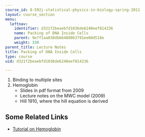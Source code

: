 ```yaml
---
course_id: 8-592j-statistical-physics-in-biology-spring-2011
layout: course_section
menu:
  leftnav:
    identifier: d321f2beaebfd1036de6240eef814236
    name: Packing of DNA Inside Cells
    parent: 9e7f1aa838db66488063791ee60d518e
    weight: 330
parent_title: Lecture Notes
title: Packing of DNA Inside Cells
type: course
uid: d321f2beaebfd1036de6240eef814236

---
```


1.  Binding to multiple sites
2.  Hemoglobin
    *   Slides in pdf format from 2009
    *   Lecture notes on the MWC model (2009)
    *   Hill 1910, where the hill equation is derived

Some Related Links
------------------

*   [Tutorial on Hemoglobin](http://higheredbcs.wiley.com/legacy/college/boyer/0471661791/structure/HbMb/hbmb.htm)